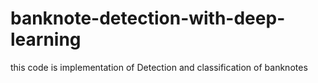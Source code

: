 # banknote-detection-with-deep-learning
this code is implementation of Detection and classification of banknotes
